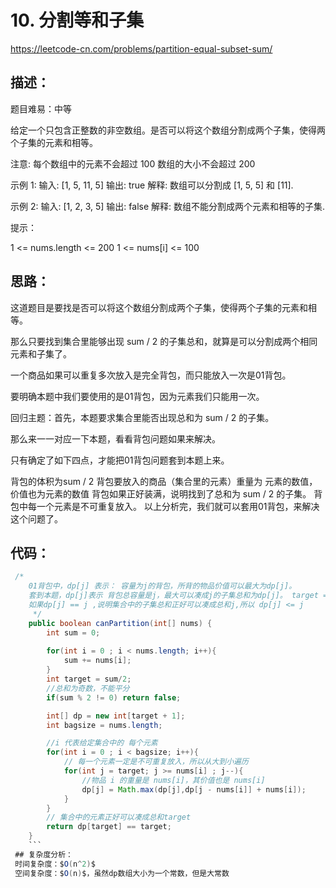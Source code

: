 # 10. 分割等和子集
https://leetcode-cn.com/problems/partition-equal-subset-sum/

## 描述：
题目难易：中等

给定一个只包含正整数的非空数组。是否可以将这个数组分割成两个子集，使得两个子集的元素和相等。

注意: 每个数组中的元素不会超过 100 数组的大小不会超过 200

示例 1: 输入: [1, 5, 11, 5] 输出: true 解释: 数组可以分割成 [1, 5, 5] 和 [11].

示例 2: 输入: [1, 2, 3, 5] 输出: false 解释: 数组不能分割成两个元素和相等的子集.

提示：

1 <= nums.length <= 200
1 <= nums[i] <= 100

## 思路：
这道题目是要找是否可以将这个数组分割成两个子集，使得两个子集的元素和相等。

那么只要找到集合里能够出现 sum / 2 的子集总和，就算是可以分割成两个相同元素和子集了。

一个商品如果可以重复多次放入是完全背包，而只能放入一次是01背包。

要明确本题中我们要使用的是01背包，因为元素我们只能用一次。

回归主题：首先，本题要求集合里能否出现总和为 sum / 2 的子集。

那么来一一对应一下本题，看看背包问题如果来解决。

只有确定了如下四点，才能把01背包问题套到本题上来。

背包的体积为sum / 2
背包要放入的商品（集合里的元素）重量为 元素的数值，价值也为元素的数值
背包如果正好装满，说明找到了总和为 sum / 2 的子集。
背包中每一个元素是不可重复放入。
以上分析完，我们就可以套用01背包，来解决这个问题了。

## 代码：
```java
 /*
    01背包中，dp[j] 表示： 容量为j的背包，所背的物品价值可以最大为dp[j]。
    套到本题，dp[j]表示 背包总容量是j，最大可以凑成j的子集总和为dp[j]。 target = sum/2
    如果dp[j] == j ,说明集合中的子集总和正好可以凑成总和j,所以 dp[j] <= j
     */
    public boolean canPartition(int[] nums) {
        int sum = 0;
        
        for(int i = 0 ; i < nums.length; i++){
            sum += nums[i];
        }
        int target = sum/2;
        //总和为奇数，不能平分
        if(sum % 2 != 0) return false;

        int[] dp = new int[target + 1];
        int bagsize = nums.length;

        //i 代表给定集合中的 每个元素
        for(int i = 0 ; i < bagsize; i++){
            // 每一个元素一定是不可重复放入，所以从大到小遍历
            for(int j = target; j >= nums[i] ; j--){
                //物品 i 的重量是 nums[i]，其价值也是 nums[i]
                dp[j] = Math.max(dp[j],dp[j - nums[i]] + nums[i]);
            }
        }
        // 集合中的元素正好可以凑成总和target
        return dp[target] == target;
    }
    ```
 ## 复杂度分析：
 时间复杂度：$O(n^2)$
 空间复杂度：$O(n)$，虽然dp数组大小为一个常数，但是大常数
